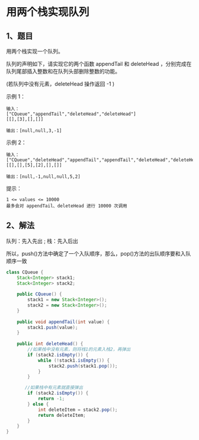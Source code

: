 # 用两个栈实现队列

## 1、题目

用两个栈实现一个队列。

队列的声明如下，请实现它的两个函数 appendTail 和 deleteHead ，分别完成在队列尾部插入整数和在队列头部删除整数的功能。

(若队列中没有元素，deleteHead 操作返回 -1 )

示例 1：

    输入：
    ["CQueue","appendTail","deleteHead","deleteHead"]
    [[],[3],[],[]]

    输出：[null,null,3,-1]

示例 2：

    输入：
    ["CQueue","deleteHead","appendTail","appendTail","deleteHead","deleteHead"]
    [[],[],[5],[2],[],[]]

    输出：[null,-1,null,null,5,2]

提示：

    1 <= values <= 10000
    最多会对 appendTail、deleteHead 进行 10000 次调用

## 2、解法

队列：先入先出  ;   栈：先入后出

所以，push()方法中确定了一个入队顺序，那么，pop()方法的出队顺序要和入队顺序一致

```java
class CQueue {
    Stack<Integer> stack1;
    Stack<Integer> stack2;
    
    public CQueue() {
        stack1 = new Stack<Integer>();
        stack2 = new Stack<Integer>();
    }
    
    public void appendTail(int value) {
        stack1.push(value);
    }
    
    public int deleteHead() {
        //如果栈中没有元素，则将栈1的元素入栈2，再弹出
        if (stack2.isEmpty()) {
            while (!stack1.isEmpty()) {
                stack2.push(stack1.pop());
            }
        } 

       //如果栈中有元素就直接弹出
        if (stack2.isEmpty()) {
            return -1;
        } else {
            int deleteItem = stack2.pop();
            return deleteItem;
        }
    }
}

```